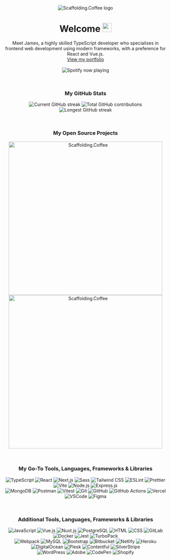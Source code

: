 <p align="center">
   <img src="https://cdn.jp.coffee/images/1000-500-banner.png" alt="Scaffolding.Coffee logo">
   <!-- <img src="https://cdn.jp.coffee/images/1000-500-banner.png" alt="Scaffolding.Coffee logo"> -->
</p>

<h1 align="center">
   Welcome <img src="https://media.giphy.com/media/hvRJCLFzcasrR4ia7z/giphy.gif" width="28">
</h1>

<p align="center">
   Meet James, a highly skilled TypeScript developer who specialises in frontend web development using modern frameworks, with a preference for React and Vue.js.
   <br/>
   <a href="https://jp.coffee" target="_blank" rel="noopener noreferrer">View my portfolio</a>
   <br/>
   <br/>
   <img src="https://spotify-github-profile.vercel.app/api/view?uid=31iisadcqke5h2hlg5ptghquj36e&cover_image=true&theme=natemoo-re&bar_color_cover=true&bar_color=0ab404" alt="Spotify now playing">
</p>

<br />

<h3 align="center">My GitHub Stats</h3>

<p align="center">
   <img src="https://streak-stats.demolab.com?user=jp-coffee&theme=react&hide_border=true&date_format=j%20M%5B%20Y%5D&card_width=320&hide_total_contributions=true&hide_longest_streak=true&hide_current_streak=false&count_private=true" alt="Current GitHub streak">
   <img src="https://streak-stats.demolab.com?user=jp-coffee&theme=react&hide_border=true&date_format=j%20M%5B%20Y%5D&card_width=320&hide_total_contributions=false&hide_longest_streak=true&hide_current_streak=true&count_private=true" alt="Total GitHub contributions">
   <img src="https://streak-stats.demolab.com?user=jp-coffee&theme=react&hide_border=true&date_format=j%20M%5B%20Y%5D&card_width=320&hide_total_contributions=true&hide_longest_streak=false&hide_current_streak=true&count_private=true" alt="Longest GitHub streak">
</p>

<br />

<h3 align="center">My Open Source Projects</h3>

<p align="center">
   <a href="https://github.com/404-coffee/Scaffolding.Coffee">
      <img src="https://cdn.jp.coffee/images/repos/Scaffolding-Coffee.png" alt="Scaffolding.Coffee" width="480">
   </a>
   <a href="https://github.com/windup-app/WindUp-CLI-DEPRECATED-">
      <img src="https://cdn.jp.coffee/images/repos/WindUp-CLI.png" alt="Scaffolding.Coffee" width="480">
   </a>
</p>

<br />

<h3 align="center">My Go-To Tools, Languages, Frameworks & Libraries</h3>

<p align="center">
   <img src="https://img.shields.io/badge/-TypeScript-3178C6?logo=TypeScript&logoColor=white" alt="TypeScript">
   <img src="https://img.shields.io/badge/-React-61DAFB?logo=React&logoColor=black" alt="React">
   <img src="https://img.shields.io/badge/-Next.js-000000?logo=Next.js&logoColor=white" alt="Next.js">
   <img src="https://img.shields.io/badge/-Sass-CC6699?logo=Sass&logoColor=white" alt="Sass">
   <img src="https://img.shields.io/badge/-Tailwind%20CSS-38B2AC?logo=Tailwind%20CSS&logoColor=white" alt="Tailwind CSS">
   <img src="https://img.shields.io/badge/-ESLint-4B32C3?logo=ESLint&logoColor=white" alt="ESLint">
   <img src="https://img.shields.io/badge/-Prettier-F7B93E?logo=Prettier&logoColor=white" alt="Prettier">
   <img src="https://img.shields.io/badge/-Vite-4FC08D?logo=Vite&logoColor=white" alt="Vite">
   <img src="https://img.shields.io/badge/-Node.js-339933?logo=Node.js&logoColor=white" alt="Node.js">
   <img src="https://img.shields.io/badge/-Express-000000?logo=Express&logoColor=white" alt="Express.js">
   <br />
   <img src="https://img.shields.io/badge/-MongoDB-47A248?logo=MongoDB&logoColor=white" alt="MongoDB">
   <img src="https://img.shields.io/badge/-Postman-FF6C37?logo=Postman&logoColor=white" alt="Postman">
   <img src="https://img.shields.io/badge/-Vitest-4FC08D?logo=Vitest&logoColor=white" alt="Vitest">
   <img src="https://img.shields.io/badge/-Git-F05032?logo=Git&logoColor=white" alt="Git">
   <img src="https://img.shields.io/badge/-GitHub-181717?logo=GitHub&logoColor=white" alt="GitHub">
   <img src="https://img.shields.io/badge/-GitHub%20Actions-2088FF?logo=GitHub%20Actions&logoColor=white" alt="GitHub Actions">
   <img src="https://img.shields.io/badge/-Vercel-000000?logo=Vercel&logoColor=white" alt="Vercel">
   <img src="https://img.shields.io/badge/-VSCode-007ACC?logo=Visual%20Studio%20Code&logoColor=white" alt="VSCode">
   <img src="https://img.shields.io/badge/-Figma-F24E1E?logo=Figma&logoColor=white" alt="Figma">
   <!--  -->
   <!-- <br /> -->
</p>

<br />

<h3 align="center">Additional Tools, Languages, Frameworks & Libraries</h3>

<p align="center">
   <img src="https://img.shields.io/badge/-JavaScript-F7DF1E?logo=JavaScript&logoColor=black" alt="JavaScript">
   <img src="https://img.shields.io/badge/-Vue.js-4FC08D?logo=Vue.js&logoColor=white" alt="Vue.js">
   <img src="https://img.shields.io/badge/-Nuxt.js-70DC82?logo=Nuxt.js&logoColor=black" alt="Nuxt.js">
   <img src="https://img.shields.io/badge/-PostgreSQL-336791?logo=PostgreSQL&logoColor=white" alt="PostgreSQL">
   <img src="https://img.shields.io/badge/-HTML-E34F26?logo=html5&logoColor=white" alt="HTML">
   <img src="https://img.shields.io/badge/-CSS-1572B6?logo=css3&logoColor=white" alt="CSS">
   <img src="https://img.shields.io/badge/-GitLab-FCA121?logo=GitLab&logoColor=white" alt="GitLab">
   <img src="https://img.shields.io/badge/-Docker-2496ED?logo=Docker&logoColor=white" alt="Docker">
   <img src="https://img.shields.io/badge/-Jest-C21325?logo=Jest&logoColor=white" alt="Jest">
   <img src="https://img.shields.io/badge/-TurboPack-4FC08D?logo=Vercel&logoColor=white" alt="TurboPack">
   <br />
   <img src="https://img.shields.io/badge/-Webpack-8DD6F9?logo=Webpack&logoColor=black" alt="Webpack">
   <img src="https://img.shields.io/badge/-MySQL-4479A1?logo=MySQL&logoColor=white" alt="MySQL">
   <img src="https://img.shields.io/badge/-Bootstrap-7952B3?logo=Bootstrap&logoColor=white" alt="Bootstrap">
   <img src="https://img.shields.io/badge/-Bitbucket-0052CC?logo=Bitbucket&logoColor=white" alt="Bitbucket">
   <img src="https://img.shields.io/badge/-Netlify-00C7B7?logo=Netlify&logoColor=white" alt="Netlify">
   <img src="https://img.shields.io/badge/-Heroku-430098?logo=Heroku&logoColor=white" alt="Heroku">
   <img src="https://img.shields.io/badge/-DigitalOcean-0080FF?logo=DigitalOcean&logoColor=white" alt="DigitalOcean">
   <img src="https://img.shields.io/badge/-Plesk-FFC000?logo=Plesk&logoColor=black" alt="Plesk">
   <img src="https://img.shields.io/badge/-Contentful-000000?logo=Contentful&logoColor=white" alt="Contentful">
   <img src="https://img.shields.io/badge/-SilverStripe-000000?&logoColor=white" alt="SilverStripe">
   <br />
   <img src="https://img.shields.io/badge/-WordPress-21759B?logo=WordPress&logoColor=white" alt="WordPress">
   <img src="https://img.shields.io/badge/-Adobe-FF0000?logo=Adobe&logoColor=white" alt="Adobe">
   <img src="https://img.shields.io/badge/-CodePen-000000?logo=CodePen&logoColor=white" alt="CodePen">
   <img src="https://img.shields.io/badge/-Shopify-7AB55C?logo=Shopify&logoColor=white" alt="Shopify">
</p>

